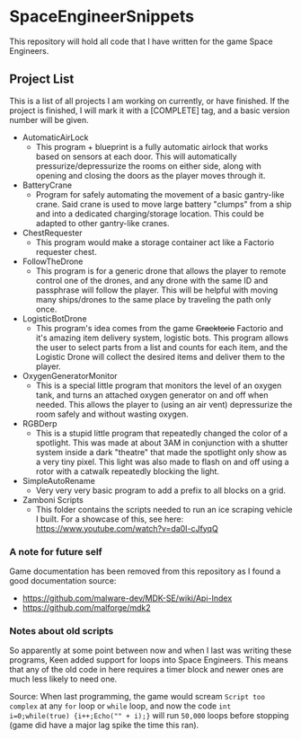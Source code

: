 # SpaceEngineerSnippets
This repository will hold all code that I have written for the game Space Engineers.

## Project List
This is a list of all projects I am working on currently, or have finished.  If the project is finished, I will mark it with a [COMPLETE] tag, and a basic version number will be given.
- AutomaticAirLock
  - This program + blueprint is a fully automatic airlock that works based on sensors at each door.  This will automatically pressurize/depressurize the rooms on either side, along with opening and closing the doors as the player moves through it.
- BatteryCrane
  - Program for safely automating the movement of a basic gantry-like crane.  Said crane is used to move large battery "clumps" from a ship and into a dedicated charging/storage location.  This could be adapted to other gantry-like cranes.
- ChestRequester
  - This program would make a storage container act like a Factorio requester chest.
- FollowTheDrone
  - This program is for a generic drone that allows the player to remote control one of the drones, and any drone with the same ID and passphrase will follow the player.  This will be helpful with moving many ships/drones to the same place by traveling the path only once.
- LogisticBotDrone
  - This program's idea comes from the game ~~Cracktorio~~ Factorio and it's amazing item delivery system, logistic bots.  This program allows the user to select parts from a list and counts for each item, and the Logistic Drone will collect the desired items and deliver them to the player.
- OxygenGeneratorMonitor
  - This is a special little program that monitors the level of an oxygen tank, and turns an attached oxygen generator on and off when needed.  This allows the player to (using an air vent) depressurize the room safely and without wasting oxygen.
- RGBDerp
  - This is a stupid little program that repeatedly changed the color of a spotlight.  This was made at about 3AM in conjunction with a shutter system inside a dark "theatre" that made the spotlight only show as a very tiny pixel.  This light was also made to flash on and off using a rotor with a catwalk repeatedly blocking the light.
- SimpleAutoRename
  - Very very very basic program to add a prefix to all blocks on a grid.
- Zamboni Scripts
  - This folder contains the scripts needed to run an ice scraping vehicle I built.  For a showcase of this, see here: https://www.youtube.com/watch?v=da0I-cJfyqQ

### A note for future self
Game documentation has been removed from this repository as I found a good documentation source:
- https://github.com/malware-dev/MDK-SE/wiki/Api-Index
- https://github.com/malforge/mdk2

### Notes about old scripts
So apparently at some point between now and when I last was writing these programs, Keen added support for loops into Space Engineers.  This means that any of the old code in here requires a timer block and newer ones are much less likely to need one.

Source: When last programming, the game would scream `Script too complex` at any `for` loop or `while` loop, and now the code `int i=0;while(true) {i++;Echo("" + i);}` will run `50,000` loops before stopping (game did have a major lag spike the time this ran).
